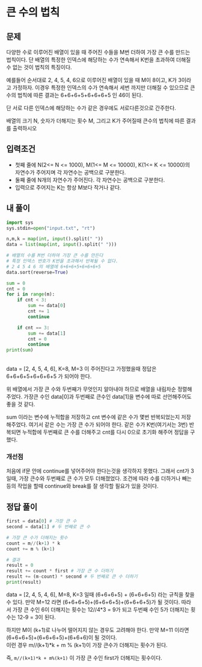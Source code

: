 # 큰 수의 법칙
## 문제
다양한 수로 이루어진 배열이 있을 때 주어진 수들을 M번 더하여 가장 큰 수를 만드는 법칙이다. 단 배열의 특정한 인덱스에 해당하는 수가 연속해서 K번을 초과하여 더해질 수 없는 것이 법칙의 특징이다.

예를들어 순서대로 2, 4, 5, 4, 6으로 이루어진 배열이 있을 때 M이 8이고, K가 3이라고 가정하자. 이경우 특정한 인덱스의 수가 연속해서 세번 까지만 더해질 수 있으므로 큰 수의 법칙에 따른 결과는
6+6+6+5+6+6+6+5 인 46이 된다.

단 서로 다른 인덱스에 해당하는 수가 같은 경우에도 서로다른것으로 간주한다.

배열의 크기 N, 숫자가 더해지는 횟수 M, 그리고 K가 주어질때 큰수의 법칙에 따른 결과를 출력하시오

## 입력조건
- 첫째 줄에 N(2<= N <= 1000), M(1<= M <= 10000), K(1<= K <= 10000)의 자연수가 주어지며 각 자연수는 공백으로 구분한다.
- 둘째 줄에 N개의 자연수가 주어진다. 각 자연수는 공백으로 구분한다.
- 입력으로 주어지는 K는 항상 M보다 작거나 같다.

## 내 풀이
``` python
import sys
sys.stdin=open("input.txt", "rt")

n,m,k = map(int, input().split(" "))
data = list(map(int, input().split(" ")))

# 배열의 수를 M번 더하여 가장 큰 수를 만든다
# 특정 인덱스 번호가 K번을 초과해서 반복될 수 없다.
# 2 4 5 4 6 의 배열에 6+6+6+5+6+6+6+5
data.sort(reverse=True)

sum = 0
cnt = 0
for i in range(m):
    if cnt < 3:
        sum += data[0]
        cnt += 1
        continue

    if cnt == 3:
        sum += data[1]
        cnt = 0
        continue
print(sum)
```
<br>
data = [2, 4, 5, 4, 6], K=8, M=3 이 주어진다고 가정했을때 정답은 6+6+6+5+6+6+6+5 가 되어야 한다.

위 배열에서 가장 큰 수와 두번째가 무엇인지 알아내야 하므로 배열을 내림차순 정렬해주었다.
가장큰 수인 data[0]과 두번째로 큰수인 data[1]을 변수에 따로 선언해주어도 좋을 것 같다.

sum 이라는 변수에 누적합을 저장하고 cnt 변수에 같은 수가 몇번 반복되었는지 저장해주었다.
여기서 같은 수는 가장 큰 수가 되어야 한다. 같은 수가 K번(여기서는 3번) 반복되면 누적합에 두번째로 큰 수를 더해주고 cnt를 다시 0으로 초기화 해주어 정답을 구했다.

### 개선점
처음에 if문 안에 continue를 넣어주어야 한다는것을 생각하지 못했다. 그래서 cnt가 3일때, 가장 큰수와 두번째로 큰 수가 모두 더해졌었다.
조건에 따라 수를 더하거나 빼는등의 작업을 할때 continue와 break를 잘 생각할 필요가 있을 것이다.

## 정답 풀이
```python
first = data[0] # 가장 큰 수
second = data[1] # 두 번째로 큰 수

# 가장 큰 수가 더해지는 횟수
count = m//(k+1) * k
count += m % (k+1)

# 결과
result = 0
result += count * first # 가장 큰 수 더하기
result += (m-count) * second # 두 번째로 큰 수 더하기
print(result)
```

data = [2, 4, 5, 4, 6], M=8, K=3 일때 (6+6+6+5) + (6+6+6+5) 라는 규칙을 찾을 수 있다.
만약 M=12 라면 (6+6+6+5)+(6+6+6+5)+(6+6+6+5)가 될 것이다. 따라서 가장 큰 수인 6이 더해지는 횟수는 12//4*3 = 9가 되고 두번째 수인 5가 더해지는 횟수는 12-9 = 3이 된다.

하지만 M이 (k+1)로 나누어 떨어지지 않는 경우도 고려해야 한다.
만약 M=11 이라면 (6+6+6+5)+(6+6+6+5)+(6+6+6)이 될 것이다. <br>
이런 경우 m//(k+1)*k + m % (k+1)이 가장 큰수가 더해지는 횟수가 된다.

즉, ```m//(k+1)*k + m%(k+1)``` 이 가장 큰 수인 first가 더해지는 횟수이다.
